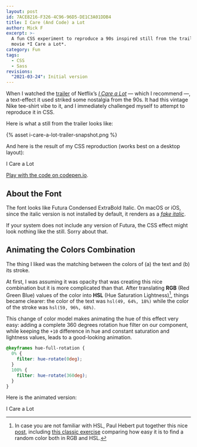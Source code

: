 ```yaml
---
layout: post
id: 7ACE8216-F326-4C96-96D5-DE1C3A01DDB4
title: I Care (And Code) a Lot
author: Mick F
excerpt: >-
  A fun CSS experiment to reproduce a 90s inspired still from the trailer of the
  movie *I Care a Lot*.
category: Fun
tags:
  - CSS
  - Sass
revisions:
  "2021-03-24": Initial version
---
```


When I watched the [trailer][2] of Netflix’s [_I Care a Lot_][1] — which I
recommend —, a text-effect it used striked some nostalgia from the 90s. It had
this vintage Nike tee-shirt vibe to it, and I immediately challenged myself to
attempt to reproduce it in CSS.

Here is what a still from the trailer looks like:

{% asset i-care-a-lot-trailer-snapshot.png %}

And here is the result of my CSS reproduction (works best on a desktop layout):

<p id="icarealot">
I Care a Lot
</p>

[Play with the code on codepen.io][4].

## About the Font

The font looks like Futura Condensed ExtraBold Italic. On macOS or iOS, since
the italic version is not installed by default, it renders as a [_fake
italic_][3].

If your system does not include any version of Futura, the CSS effect might look
nothing like the still. Sorry about that.

## Animating the Colors Combination

The thing I liked was the matching between the colors of (a) the text and (b)
its stroke.

At first, I was assuming it was opacity that was creating this nice combination
but it is more complicated than that. After translating **RGB** (Red Green Blue)
values of the color into **HSL** (Hue Saturation Lightness)[^1], things became
clearer: the color of the text was `hsl(49, 64%, 18%)` while the color of the
stroke was `hsl(59, 96%, 68%)`.

This change of color model makes animating the hue of this effect very easy:
adding a complete 360 degrees rotation hue filter on our component, while
keeping the `+10` difference in hue and constant saturation and lightness
values, leads to a good-looking animation.

```css
@keyframes hue-full-rotation {
  0% {
    filter: hue-rotate(0deg);
  }
  100% {
    filter: hue-rotate(360deg);
  }
}
```

Here is the animated version:

<p id="icarealot" class="hue-animated">
I Care a Lot
</p>

[^1]:
    In case you are not familiar with HSL, Paul Hebert put together this nice
    [post][5], including [this classic exercise][6] comparing how easy it is to
    find a random color both in RGB and HSL.

[1]: https://www.themoviedb.org/movie/601666-i-care-a-lot
[2]: https://youtu.be/D40uHmTSPew
[3]: https://www.marksimonson.com/notebook/view/FakevsTrueItalics
[4]: https://codepen.io/dirtyhenry/pen/zYoybEB
[5]: https://cloudfour.com/thinks/hsl-a-color-format-for-humans/
[6]:
  https://cloudfour.com/thinks/hsl-a-color-format-for-humans/#putting-it-to-the-test

